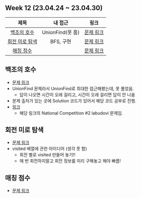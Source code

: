 ## Week 12 (23.04.24 ~ 23.04.30)
| 제목 | 내 접근 | 링크 |
| :---: | :---: | :---: |
| [백조의 호수](#백조의-호수) | UnionFind(못 품) | [문제 링크](https://www.acmicpc.net/problem/3197) |
| [회전 미로 탐색](#회전-미로-탐색) | BFS, 구현 | [문제 링크](https://www.acmicpc.net/problem/22949) |
| [매칭 점수](#매칭-점수) | | [문제 링크](https://school.programmers.co.kr/learn/courses/30/lessons/42893) |

## 백조의 호수
- [문제 링크](https://www.acmicpc.net/problem/3197)
- UnionFind 문제라서 UnionFind로 최대한 접근해봤는데, 못 풀었음.
  - 답이 나오면 시간이 오래 걸리고, 시간이 오래 걸리면 답이 안 나옴
- 문제 출처가 있는 곳에 Solution 코드가 있어서 해당 코드 공부로 진행.
- [링크](https://hsin.hr/2005/index.html)
  - 해당 링크의 National Competition #2 labudovi 문제임.

## 회전 미로 탐색
- [문제 링크](https://www.acmicpc.net/problem/22949)
- visited 배열에 관한 아이디어 (생각 못 함)
  - 회전 별로 visited 만들어 놓기!!
  - 매 번 회전하지말고 회전 정보를 미리 구해놓고 해야 빠름!

## 매칭 점수
- [문제 링크](https://school.programmers.co.kr/learn/courses/30/lessons/42893)